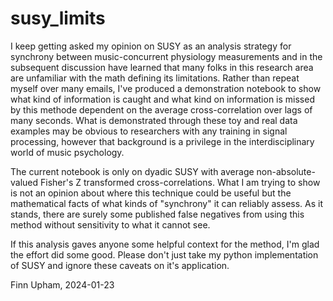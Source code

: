 # susy_limits

I keep getting asked my opinion on SUSY as an analysis strategy for synchrony between music-concurrent physiology measurements and in the subsequent discussion have learned that many folks in this research area are unfamiliar with the math defining its limitations. Rather than repeat myself over many emails, I've produced a demonstration notebook to show what kind of information is caught and what kind on information is missed by this methode dependent on the average cross-correlation over lags of many seconds. What is demonstrated through these toy and real data examples may be obvious to researchers with any training in signal processing, however that background is a privilege in the interdisciplinary world of music psychology. 

The current notebook is only on dyadic SUSY with average non-absolute-valued Fisher's Z transformed cross-correlations. What I am trying to show is not an opinion about where this technique could be useful but the mathematical facts of what kinds of "synchrony" it can reliably assess. As it stands, there are surely some published false negatives from using this method without sensitivity to what it cannot see. 

If this analysis gaves anyone some helpful context for the method, I'm glad the effort did some good. Please don't just take my python implementation of SUSY and ignore these caveats on it's application. 

Finn Upham, 2024-01-23